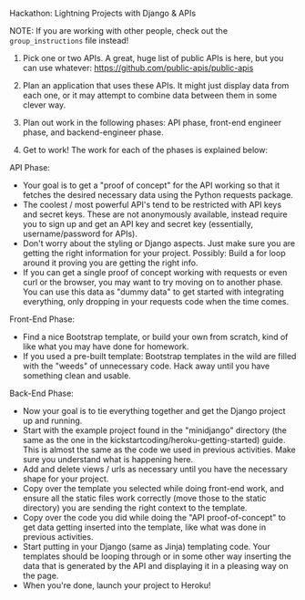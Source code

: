 Hackathon: Lightning Projects with Django & APIs

NOTE: If you are working with other people, check out the `group_instructions`
file instead!


1. Pick one or two APIs. A great, huge list of public APIs is here, but you can
use whatever: https://github.com/public-apis/public-apis

2. Plan an application that uses these APIs. It might just display data from
each one, or it may attempt to combine data between them in some clever way.

3. Plan out work in the following phases: API phase, front-end engineer phase,
and backend-engineer phase.

4. Get to work! The work for each of the phases is explained below:


API Phase:

- Your goal is to get a "proof of concept" for the API working so that it
  fetches the desired necessary data using the Python requests package.
- The coolest / most powerful API's tend to be restricted with API keys and
  secret keys. These are not anonymously available, instead require you to sign
  up and get an API key and secret key (essentially, username/password for
  APIs).
- Don't worry about the styling or Django aspects. Just make sure you are
  getting the right information for your project. Possibly: Build a for loop
  around it proving you are getting the right info.
- If you can get a single proof of concept working with requests or even curl
  or the browser, you may want to try moving on to another phase.  You can use
  this data as "dummy data" to get started with integrating everything, only
  dropping in your requests code when the time comes.


Front-End Phase:

- Find a nice Bootstrap template, or build your own from scratch, kind of like
  what you may have done for homework.
- If you used a pre-built template: Bootstrap templates in the wild are filled
  with the "weeds" of unnecessary code. Hack away until you have something
  clean and usable.


Back-End Phase:

- Now your goal is to tie everything together and get the Django project up and
  running.
- Start with the example project found in the "minidjango" directory (the same
  as the one in the kickstartcoding/heroku-getting-started) guide. This is
  almost the same as the code we used in previous activities. Make sure you
  understand what is happening here.
- Add and delete views / urls as necessary until you have the necessary shape
  for your project.
- Copy over the template you selected while doing front-end work, and ensure
  all the static files work correctly (move those to the static directory) you
  are sending the right context to the template.
- Copy over the code you did while doing the "API proof-of-concept" to get data
  getting inserted into the template, like what was done in previous
  activities.
- Start putting in your Django (same as Jinja) templating code. Your templates
  should be looping through or in some other way inserting the data that is
  generated by the API and displaying it in a pleasing way on the page.
- When you're done, launch your project to Heroku!


